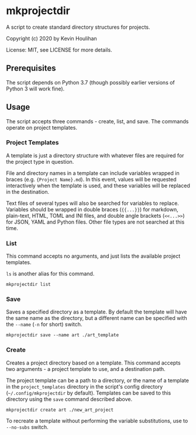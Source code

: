 # mkprojectdir

A script to create standard directory structures for projects.

Copyright (c) 2020 by Kevin Houlihan

License: MIT, see LICENSE for more details.

## Prerequisites

The script depends on Python 3.7 (though possibly earlier versions of Python 3 will work fine).

## Usage

The script accepts three commands - create, list, and save. The commands operate on project templates.

### Project Templates

A template is just a directory structure with whatever files are required for the project type in question.

File and directory names in a template can include variables wrapped in braces (e.g. `{Project Name}.md`). In this event, values will be requested interactively when the template is used, and these variables will be replaced in the destination.

Text files of several types will also be searched for variables to replace. Variables should be wrapped in double braces (`{{...}}`) for markdown, plain-text, HTML, TOML and INI files, and double angle brackets (`<<...>>`) for JSON, YAML and Python files. Other file types are not searched at this time.

### List

This command accepts no arguments, and just lists the available project templates.

`ls` is another alias for this command.

```
mkprojectdir list
```

### Save

Saves a specified directory as a template. By default the template will have the same name as the directory, but a different name can be specified with the `--name` (`-n` for short) switch.

```
mkprojectdir save --name art ./art_template
```

### Create

Creates a project directory based on a template. This command accepts two arguments - a project template to use, and a destination path.

The project template can be a path to a directory, or the name of a template in the `project_templates` directory in the script's config directory (`~/.config/mkprojectdir` by default). Templates can be saved to this directory using the `save` command described above.

```
mkprojectdir create art ./new_art_project
```

To recreate a template without performing the variable substitutions, use to `--no-subs` switch.
